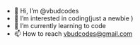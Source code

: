 - 👋 Hi, I’m @vbudcodes 
- 👀 I’m interested in coding(just a newbie )
- 🌱 I’m currently learning to code
- 📫 How to reach vbudcodes@gmail.com
  
  

<!---
vbudcodes/vbudcodes is a ✨ special ✨ repository because its `README.md` (this file) appears on your GitHub profile.
You can click the Preview link to take a look at your changes.
--->
